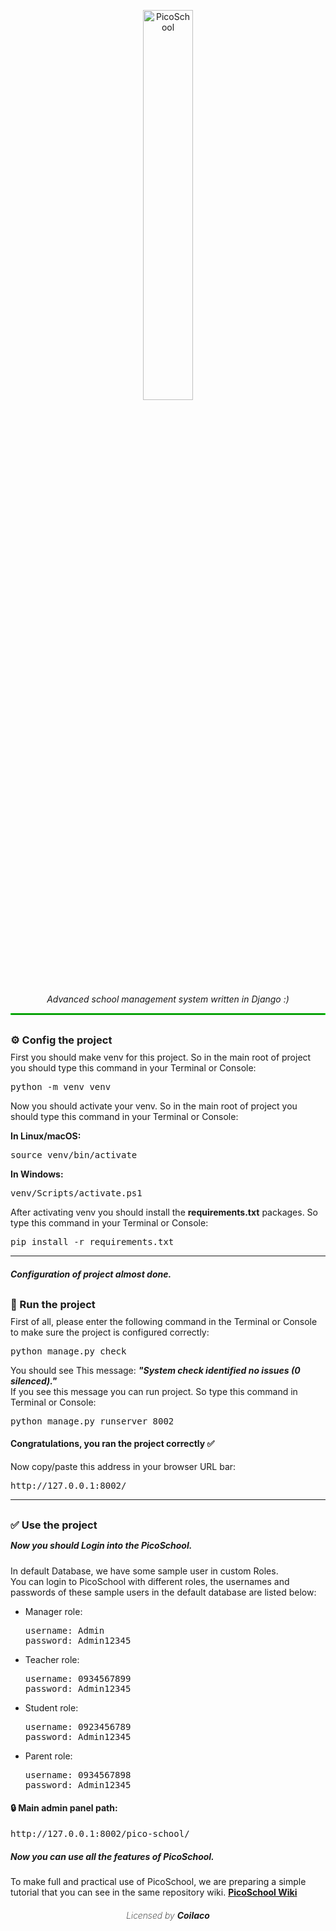 <p align="center">
  
  <img src="https://s20.picofile.com/file/8447413126/picoschool.png" alt="PicoSchool" width="40%">
  
  <p align="center">
    <i style="margin-top: 10px; display: block;">
    Advanced school management system written in Django :)
    </i>
  </p>
  
  <hr style="border: 1px solid #00ff00ff;">
</p>

<h3 style="margin: 30px 0 -5px 0;">
⚙️ Config the project
</h3>

<p>
First you should make venv for this project.
So in the main root of project you should type this command in your Terminal or Console: 
</p>
<pre>
python -m venv venv
</pre>
<p>
Now you should activate your venv.
So in the main root of project you should type this command in your Terminal or Console: 
</p>
<b>
In Linux/macOS:
</b>
<pre>
source venv/bin/activate
</pre>
<b>
In Windows:
</b>
<pre>
venv/Scripts/activate.ps1
</pre>

<p>
After activating venv you should install the <b>requirements.txt</b> packages. So type this command in your Terminal or Console: 
</p>
<pre>
pip install -r requirements.txt
</pre>

<hr>

<h5>
Configuration of project almost done.
</h5>
<h3 style="margin: 30px 0 -5px 0;">
🏁 Run the project
</h3>
<p>
First of all, please enter the following command in the Terminal or Console to make sure the project is configured correctly:
</p>
<pre>
python manage.py check
</pre>
<p>
You should see This message:
  <strong>
    <i>
      "System check identified no issues (0 silenced)."
    </i>
  </strong>
  <br>
  If you see this message you can run project. So type this command in Terminal or Console:
</p>
<pre>
python manage.py runserver 8002
</pre>
<h4>
Congratulations, you ran the project correctly ✅
</h4>

<p>
Now copy/paste this address in your browser URL bar:
</p>
<pre>
http://127.0.0.1:8002/
</pre>

<hr>
<h3 style="margin: 30px 0 -5px 0;">
✅ Use the project
</h3>
<h5>
Now you should Login into the PicoSchool. 
</h5>
<p>
In default Database, we have some sample user in custom Roles. <br>
You can login to PicoSchool with different roles, the usernames and passwords of these sample users in the default database are listed below:
</p>
<ul>
  <li>
    Manager role:
<pre>
username: Admin
password: Admin12345
</pre>
  </li>
  <li>
    Teacher role:
<pre>
username: 0934567899
password: Admin12345
</pre>
  </li>
  <li>
    Student role:
<pre>
username: 0923456789
password: Admin12345
</pre>
  </li>
  <li>
    Parent role:
<pre>
username: 0934567898
password: Admin12345
</pre>
  </li>
</ul>

<h4>
🔒 Main admin panel path:
</h4>
<pre>
http://127.0.0.1:8002/pico-school/
</pre>

<h5>
Now you can use all the features of PicoSchool.
</h5>

<p>
To make full and practical use of PicoSchool, we are preparing a simple tutorial that you can see in the same repository wiki.
<b>
  <a href="https://github.com/AminAliH47/PicoSchool/wiki">PicoSchool Wiki</a>  
</b>
</p>

<h6 align="center" style="font-weight: 200;">
  Licensed by <b>Coilaco</b>
</h6>
